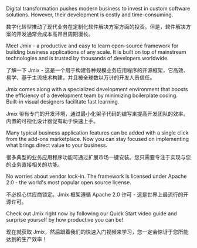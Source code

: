 Digital transformation pushes modern business to invest in custom software solutions. However, their development is costly and time-consuming.

数字化转型推动了现代业务在定制化软件解决方案方面的投资。但是，软件解决方案的开发通常会成本高昂且周期漫长。

Meet Jmix - a productive and easy to learn open-source framework for building business applications of any scale. It is built on top of mainstream technologies and is trusted by thousands of developers worldwide.

了解一下 Jmix - 这是一个用于构建各种规模业务应用程序的开源框架，它高效、易学、基于主流技术构建，并且被全球数以万计的开发人员信任。


Jmix comes along with a specialized development environment that boosts the efficiency of a development team by minimizing boilerplate coding. Built-in visual designers facilitate fast learning. 

Jmix 带有专门的开发环境，通过最小化架子代码的编写来提高开发团队的效率。内置的可视化设计器促有助于快速上手。

Many typical business application features can be added with a single click from the add-ons marketplace. Now you can stay focused on implementing what brings direct value to your business.

很多典型的业务应用程序功能可通过扩展市场一键安装。您只需要专注于实现与您的业务直接相关的功能。


No worries about vendor lock-in. The framework is licensed under Apache 2.0 - the world's most popular open source license.

不必担心供应商锁定。Jmix 框架遵循 Apache 2.0 许可 - 这是世界上最流行的开源许可。

Check out Jmix right now by following our Quick Start video guide and surprise yourself by how productive you can be!

现在就获取 Jmix，然后跟着我们的快速入门视频来学习，您一定会惊讶于您所能达到的生产效率！ 

